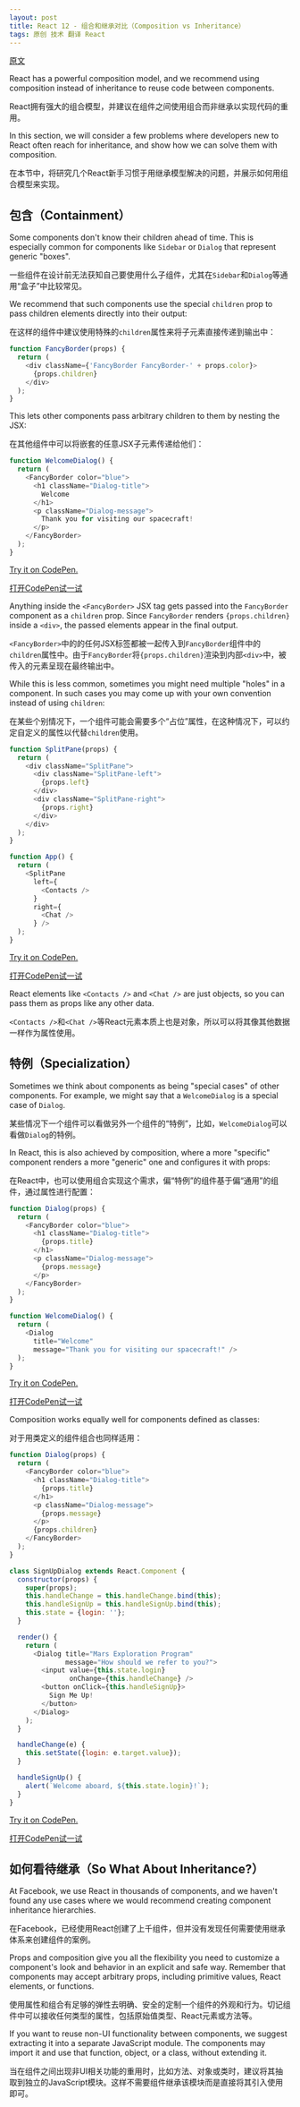 ```yaml
---
layout: post
title: React 12 - 组合和继承对比（Composition vs Inheritance）
tags: 原创 技术 翻译 React
---
```


[原文](https://facebook.github.io/react/docs/composition-vs-inheritance.html)

React has a powerful composition model, and we recommend using composition instead of inheritance to reuse code between components.

React拥有强大的组合模型，并建议在组件之间使用组合而非继承以实现代码的重用。

In this section, we will consider a few problems where developers new to React often reach for inheritance, and show how we can solve them with composition.

在本节中，将研究几个React新手习惯于用继承模型解决的问题，并展示如何用组合模型来实现。

## 包含（Containment）

Some components don't know their children ahead of time. This is especially common for components like `Sidebar` or `Dialog` that represent generic "boxes".

一些组件在设计前无法获知自己要使用什么子组件，尤其在`Sidebar`和`Dialog`等通用“盒子”中比较常见。

We recommend that such components use the special `children` prop to pass children elements directly into their output:

在这样的组件中建议使用特殊的`children`属性来将子元素直接传递到输出中：

```js
function FancyBorder(props) {
  return (
    <div className={'FancyBorder FancyBorder-' + props.color}>
      {props.children}
    </div>
  );
}
```

This lets other components pass arbitrary children to them by nesting the JSX:

在其他组件中可以将嵌套的任意JSX子元素传递给他们：

```js
function WelcomeDialog() {
  return (
    <FancyBorder color="blue">
      <h1 className="Dialog-title">
        Welcome
      </h1>
      <p className="Dialog-message">
        Thank you for visiting our spacecraft!
      </p>
    </FancyBorder>
  );
}
```

[Try it on CodePen.](http://codepen.io/gaearon/pen/ozqNOV?editors=0010)

[打开CodePen试一试](http://codepen.io/gaearon/pen/ozqNOV?editors=0010)

Anything inside the `<FancyBorder>` JSX tag gets passed into the `FancyBorder` component as a `children` prop. Since `FancyBorder` renders `{props.children}` inside a `<div>`, the passed elements appear in the final output.

`<FancyBorder>`中的的任何JSX标签都被一起传入到`FancyBorder`组件中的`children`属性中。由于`FancyBorder`将`{props.children}`渲染到内部`<div>`中，被传入的元素呈现在最终输出中。

While this is less common, sometimes you might need multiple "holes" in a component. In such cases you may come up with your own convention instead of using `children`:

在某些个别情况下，一个组件可能会需要多个“占位”属性，在这种情况下，可以约定自定义的属性以代替`children`使用。

```js
function SplitPane(props) {
  return (
    <div className="SplitPane">
      <div className="SplitPane-left">
        {props.left}
      </div>
      <div className="SplitPane-right">
        {props.right}
      </div>
    </div>
  );
}

function App() {
  return (
    <SplitPane
      left={
        <Contacts />
      }
      right={
        <Chat />
      } />
  );
}
```

[Try it on CodePen.](http://codepen.io/gaearon/pen/gwZOJp?editors=0010)

[打开CodePen试一试](http://codepen.io/gaearon/pen/gwZOJp?editors=0010)

React elements like `<Contacts />` and `<Chat />` are just objects, so you can pass them as props like any other data.

`<Contacts />`和`<Chat />`等React元素本质上也是对象，所以可以将其像其他数据一样作为属性使用。

## 特例（Specialization）

Sometimes we think about components as being "special cases" of other components. For example, we might say that a `WelcomeDialog` is a special case of `Dialog`.

某些情况下一个组件可以看做另外一个组件的“特例”，比如，`WelcomeDialog`可以看做`Dialog`的特例。

In React, this is also achieved by composition, where a more "specific" component renders a more "generic" one and configures it with props:

在React中，也可以使用组合实现这个需求，偏“特例”的组件基于偏“通用”的组件，通过属性进行配置：

```js
function Dialog(props) {
  return (
    <FancyBorder color="blue">
      <h1 className="Dialog-title">
        {props.title}
      </h1>
      <p className="Dialog-message">
        {props.message}
      </p>
    </FancyBorder>
  );
}

function WelcomeDialog() {
  return (
    <Dialog
      title="Welcome"
      message="Thank you for visiting our spacecraft!" />
  );
}
```

[Try it on CodePen.](http://codepen.io/gaearon/pen/kkEaOZ?editors=0010)

[打开CodePen试一试](http://codepen.io/gaearon/pen/kkEaOZ?editors=0010)

Composition works equally well for components defined as classes:

对于用类定义的组件组合也同样适用：

```js
function Dialog(props) {
  return (
    <FancyBorder color="blue">
      <h1 className="Dialog-title">
        {props.title}
      </h1>
      <p className="Dialog-message">
        {props.message}
      </p>
      {props.children}
    </FancyBorder>
  );
}

class SignUpDialog extends React.Component {
  constructor(props) {
    super(props);
    this.handleChange = this.handleChange.bind(this);
    this.handleSignUp = this.handleSignUp.bind(this);
    this.state = {login: ''};
  }

  render() {
    return (
      <Dialog title="Mars Exploration Program"
              message="How should we refer to you?">
        <input value={this.state.login}
               onChange={this.handleChange} />
        <button onClick={this.handleSignUp}>
          Sign Me Up!
        </button>
      </Dialog>
    );
  }

  handleChange(e) {
    this.setState({login: e.target.value});
  }

  handleSignUp() {
    alert(`Welcome aboard, ${this.state.login}!`);
  }
}
```

[Try it on CodePen.](http://codepen.io/gaearon/pen/gwZbYa?editors=0010)

[打开CodePen试一试](http://codepen.io/gaearon/pen/gwZbYa?editors=0010)

## 如何看待继承（So What About Inheritance?）

At Facebook, we use React in thousands of components, and we haven't found any use cases where we would recommend creating component inheritance hierarchies.

在Facebook，已经使用React创建了上千组件，但并没有发现任何需要使用继承体系来创建组件的案例。

Props and composition give you all the flexibility you need to customize a component's look and behavior in an explicit and safe way. Remember that components may accept arbitrary props, including primitive values, React elements, or functions.

使用属性和组合有足够的弹性去明确、安全的定制一个组件的外观和行为。切记组件中可以接收任何类型的属性，包括原始值类型、React元素或方法等。

If you want to reuse non-UI functionality between components, we suggest extracting it into a separate JavaScript module. The components may import it and use that function, object, or a class, without extending it.

当在组件之间出现非UI相关功能的重用时，比如方法、对象或类时，建议将其抽取到独立的JavaScript模块。这样不需要组件继承该模块而是直接将其引入使用即可。
